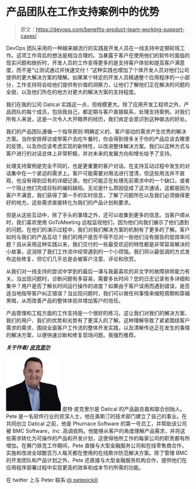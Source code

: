 # 产品团队在工作支持案例中的优势

> 原文：<https://devops.com/benefits-product-team-working-support-cases/>

DevOps 团队采用的一种越来越流行的实践是开发人员在一线支持中定期轮班工作。这项工作背后的想法是相当合理的。当暴露于客户在使用他们的软件时面临的现实问题和挫折时，开发人员的工作变得更多的是支持客户体验和提高客户满意度，而不是“让测试通过并快速交付！”这种实践也增加了个体开发人员对他们公司提供的更大解决方案的理解。如果某个特定的开发人员精通整个应用程序的一小部分，工作支持将会给他们提供有价值的洞察力，让他们了解他们正在解决的问题的全貌，以及他们所在的地方对更大的解决方案的支持程度。

我们在我的公司 Datical 实践这一点，但规模更大。除了应用开发工程师之外，产品团队的每个成员，包括我自己，都定期与客户直接联系，处理支持案例。对我们所有人来说，这是一次令人大开眼界的经历，我们肯定会意识到这种做法的好处。

我们的产品团队遵循一个指导原则:明确定义的、客户驱动的需求产生优秀的解决方案。当你安排拜访或带客户去吃午餐时，你会得到很多关于你的产品应该去哪里的反馈，以及你应该考虑实现的新特性，以改进整体解决方案。我们以这种方式与客户进行的对话总体上非常积极，并对未来的发展方向和增长给予了支持。

处理支持案例是完全不同的，也是更重要的客户对话。在支持互动过程中发生的对话集中在一个紧迫的需求上。客户可能需要对用法进行澄清，但这些用法并不直观，也没有得到应有的详细记录。他们可能正在处理先前需求中的一个缺口，或者一个阻止他们完成目标的编码缺陷。无论是什么原因促成了这次通话，这都是因为客户不满意，我们获得了第一手的实时信息，了解了问题所在以及我们必须做得更好的地方。这些需求直接转化为我们的产品计划和要求。

但是从这些互动中，除了手头的事情之外，还可以收集到更多的信息。当客户顺从时，我们喜欢使用 GoToMeeting 远程监视他们，因为他们向我们展示了他们遇到的问题。在他们的演示过程中，我们对我们解决方案的机制有了更多的了解。客户如何与我们的产品互动？我们的用户是否不得不应对一些他们没有报告的低效率问题？自从采用这种实践以来，我们交付的一些最受欢迎的特性都是非常容易解决的小故事，这消除了我们工作流中经常遇到的一个小烦恼。我们将以最低调的方式发布这些修复，但它们几乎总是会被客户注意、评论和欣赏。

从我们对一线支持的尝试中学到的最后一课与我最喜欢的非文字的故障排除能力有关。当出现问题时，诊断问题有多容易，需要多长时间？您的日志记录有多详细和集中？用户是否了解长时间运行操作的进度？如果由于客户误用而遇到错误，是否适当地指导客户纠正错误？当出现问题时，我们可以做任何事情来缩短周期和穿越黑暗，从而改善产品的整体体验并增加客户的信任。

产品管理和工程方面的工作支持是一个很好的练习。这让我们对我们的解决方案、我们的用户、我们的优势和劣势有了更深入的了解。这种理解导致了紧紧围绕客户需求的需求、围绕全面客户工作流的整体开发实践，以及清晰传达正在发生的事情的解决方案，以便快速诊断和修复现场问题。我强烈推荐。

***关于作者/ [皮克里尔]("http://www.datical.com)***

[![High-Res-Peter-Pickerill-6571-150x150](img/8c06d36edf50db4c7705bd1f1f1a02e3.png)](https://devops.com/wp-content/uploads/2015/08/High-Res-Peter-Pickerill-6571-150x150.jpg) 皮特·皮克里尔是 Datical 的产品副总裁和联合创始人。Pete 是一名软件行业的资深人士，他在奥斯汀的技术部门建立了自己的事业。在共同创立 Datical 之前，他是 Phurnace Software 的第一号员工，并帮助该公司被 BMC Software，Inc .高调收购。他能够从客户的角度理解产品需求，并将这些需求转化为可操作的产品和开发计划，这使得他所工作的每家公司的职责都有所增加。在赛门铁克工作期间，Pete 直接与大型金融服务公司和在线零售商合作，实施和改进全球数百万人每天都在使用的在线欺诈防范解决方案。除了管理 BMC 的开发团队和产品计划之外，Pete 还直接与大型金融服务机构合作，提供他们在应用程序部署过程中实现更高的效率和成本节约所需的功能。

在 twitter 上与 Peter 联系:[@ petepickill](https://twitter.com/petepickerill)